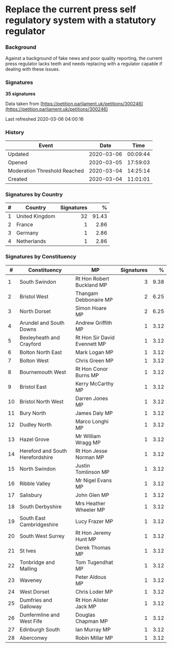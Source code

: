 # Replace the current press self regulatory system with a statutory regulator

### Background

Against a background of fake news and poor quality reporting, the current press regulator lacks teeth and needs replacing with a regulator capable if dealing with these issues.

### Signatures

**35 signatures**

Data taken from [https://petition.parliament.uk/petitions/300246](https://petition.parliament.uk/petitions/300246)

Last refreshed 2020-03-06 04:00:16

### History

| Event | Date | Time |
| - | - | - |
| Updated | 2020-03-06 | 00:09:44 |
| Opened | 2020-03-05 | 17:59:03 |
| Moderation Threshold Reached | 2020-03-04 | 14:25:14 |
| Created | 2020-03-04 | 11:01:01 |

### Signatures by Country

| # | Country | Signatures | % |
| - | - | -: | -: |
| 1 | United Kingdom | 32 | 91.43 |
| 2 | France | 1 | 2.86 |
| 3 | Germany | 1 | 2.86 |
| 4 | Netherlands | 1 | 2.86 |

### Signatures by Constituency

| # | Constituency | MP | Signatures | % |
| - | - | - | -: | -: |
| 1 | South Swindon | Rt Hon Robert Buckland MP | 3 | 9.38 |
| 2 | Bristol West | Thangam Debbonaire MP | 2 | 6.25 |
| 3 | North Dorset | Simon Hoare MP | 2 | 6.25 |
| 4 | Arundel and South Downs | Andrew Griffith MP | 1 | 3.12 |
| 5 | Bexleyheath and Crayford | Rt Hon Sir David Evennett MP | 1 | 3.12 |
| 6 | Bolton North East | Mark Logan MP | 1 | 3.12 |
| 7 | Bolton West | Chris Green MP | 1 | 3.12 |
| 8 | Bournemouth West | Rt Hon Conor Burns MP | 1 | 3.12 |
| 9 | Bristol East | Kerry McCarthy MP | 1 | 3.12 |
| 10 | Bristol North West | Darren Jones MP | 1 | 3.12 |
| 11 | Bury North | James Daly MP | 1 | 3.12 |
| 12 | Dudley North | Marco Longhi MP | 1 | 3.12 |
| 13 | Hazel Grove | Mr William Wragg MP | 1 | 3.12 |
| 14 | Hereford and South Herefordshire | Rt Hon Jesse Norman MP | 1 | 3.12 |
| 15 | North Swindon | Justin Tomlinson MP | 1 | 3.12 |
| 16 | Ribble Valley | Mr Nigel Evans MP | 1 | 3.12 |
| 17 | Salisbury | John Glen MP | 1 | 3.12 |
| 18 | South Derbyshire | Mrs Heather Wheeler MP | 1 | 3.12 |
| 19 | South East Cambridgeshire | Lucy Frazer MP | 1 | 3.12 |
| 20 | South West Surrey | Rt Hon Jeremy Hunt MP | 1 | 3.12 |
| 21 | St Ives | Derek Thomas MP | 1 | 3.12 |
| 22 | Tonbridge and Malling | Tom Tugendhat MP | 1 | 3.12 |
| 23 | Waveney | Peter Aldous MP | 1 | 3.12 |
| 24 | West Dorset | Chris Loder MP | 1 | 3.12 |
| 25 | Dumfries and Galloway | Rt Hon Alister Jack MP | 1 | 3.12 |
| 26 | Dunfermline and West Fife | Douglas Chapman MP | 1 | 3.12 |
| 27 | Edinburgh South | Ian Murray MP | 1 | 3.12 |
| 28 | Aberconwy | Robin Millar MP | 1 | 3.12 |
